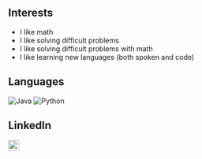 ## Interests
- I like math
- I like solving difficult problems
- I like solving difficult problems with math
- I like learning new languages (both spoken and code)

## Languages
![Java](https://img.shields.io/badge/-Java-000000?style=flat&logo=java)
![Python](https://img.shields.io/badge/-Python-000000?style=flat&logo=python)

## LinkedIn
<a href = "https://www.linkedin.com/in/pablo-miguel-rodriguez-98414a231/">
<img align="left" alt="codeSTACKr | LinkedIn" width="22px" src="https://cdn.jsdelivr.net/npm/simple-icons@v3/icons/linkedin.svg" />
<a/>
